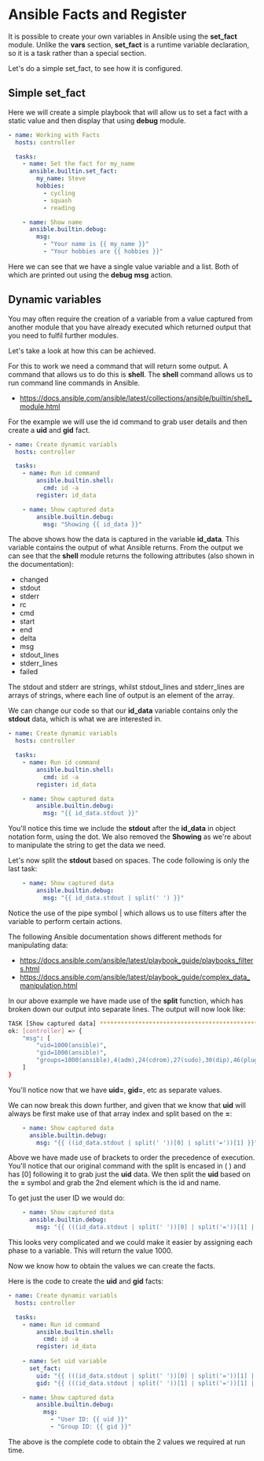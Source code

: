 # Ansible Facts and Register

It is possible to create your own variables in Ansible using the **set_fact** module.  Unlike the **vars** section, **set_fact** is a runtime variable declaration, so it is a task rather than a special section.

Let's do a simple set_fact, to see how it is configured.

## Simple set_fact

Here we will create a simple playbook that will allow us to set a fact with a static value and then display that using **debug** module.

```yaml
- name: Working with Facts
  hosts: controller

  tasks:
    - name: Set the fact for my_name
      ansible.builtin.set_fact:
        my_name: Steve
        hobbies:
          - cycling
          - squash
          - reading

    - name: Show name
      ansible.builtin.debug:
        msg: 
          - "Your name is {{ my_name }}"
          - "Your hobbies are {{ hobbies }}"
```

Here we can see that we have a single value variable and a list.  Both of which are printed out using the **debug** **msg** action.

## Dynamic variables

You may often require the creation of a variable from a value captured from another module that you have already executed which returned output that you need to fulfil further modules.

Let's take a look at how this can be achieved.

For this to work we need a command that will return some output.  A command that allows us to do this is **shell**.  The **shell** command allows us to run command line commands in Ansible.

* https://docs.ansible.com/ansible/latest/collections/ansible/builtin/shell_module.html

For the example we will use the id command to grab user details and then create a **uid** and **gid** fact.

```yaml
- name: Create dynamic variabls
  hosts: controller

  tasks:
    - name: Run id command
        ansible.builtin.shell:
          cmd: id -a
        register: id_data

    - name: Show captured data
        ansible.builtin.debug:
          msg: "Showing {{ id_data }}"
```

The above shows how the data is captured in the variable **id_data**.  This variable contains the output of what Ansible returns.  From the output we can see that the **shell** module returns the following attributes (also shown in the documentation):

* changed
* stdout
* stderr
* rc
* cmd
* start
* end
* delta
* msg
* stdout_lines
* stderr_lines
* failed

The stdout and stderr are strings, whilst stdout_lines and stderr_lines are arrays of strings, where each line of output is an element of the array.

We can change our code so that our **id_data** variable contains only the **stdout** data, which is what we are interested in.

```yaml
- name: Create dynamic variabls
  hosts: controller

  tasks:
    - name: Run id command
        ansible.builtin.shell:
          cmd: id -a
        register: id_data

    - name: Show captured data
        ansible.builtin.debug:
          msg: "{{ id_data.stdout }}"
```

You'll notice this time we include the **stdout** after the **id_data** in object notation form, using the dot.  We also removed the **Showing** as we're about to manipulate the string to get the data we need.

Let's now split the **stdout** based on spaces.  The code following is only the last task:

```yaml
    - name: Show captured data
        ansible.builtin.debug:
          msg: "{{ id_data.stdout | split(' ') }}"
```

Notice the use of the pipe symbol | which allows us to use filters after the variable to perform certain actions.

The following Ansible documentation shows different methods for manipulating data:

* https://docs.ansible.com/ansible/latest/playbook_guide/playbooks_filters.html
* https://docs.ansible.com/ansible/latest/playbook_guide/complex_data_manipulation.html

In our above example we have made use of the **split** function, which has broken down our output into separate lines.  The output will now look like:

```sh
TASK [Show captured data] **********************************************************************************************
ok: [controller] => {
    "msg": [
        "uid=1000(ansible)",
        "gid=1000(ansible)",
        "groups=1000(ansible),4(adm),24(cdrom),27(sudo),30(dip),46(plugdev),105(lxd)"
    ]
}
```

You'll notice now that we have **uid=**, **gid=**, etc as separate values.

We can now break this down further, and given that we know that **uid** will always be first make use of that array index and split based on the **=**:

```yaml
    - name: Show captured data
      ansible.builtin.debug:
        msg: "{{ ((id_data.stdout | split(' '))[0] | split('='))[1] }}"
```

Above we have made use of brackets to order the precedence of execution.  You'll notice that our original command with the split is encased in ( ) and has [0] following it to grab just the **uid** data.  We then split the **uid** based on the **=** symbol and grab the 2nd element which is the id and name.

To get just the user ID we would do:

```yaml
    - name: Show captured data
      ansible.builtin.debug:
        msg: "{{ (((id_data.stdout | split(' '))[0] | split('='))[1] | split('('))[0] }}"
```

This looks very complicated and we could make it easier by assigning each phase to a variable.  This will return the value 1000.

Now we know how to obtain the values we can create the facts.

Here is the code to create the **uid** and **gid** facts:

```yaml
- name: Create dynamic variabls
  hosts: controller

  tasks:
    - name: Run id command
        ansible.builtin.shell:
          cmd: id -a
        register: id_data
    
    - name: Set uid variable
      set_fact:
        uid: "{{ (((id_data.stdout | split(' '))[0] | split('='))[1] | split('('))[0] }}"
        gid: "{{ (((id_data.stdout | split(' '))[1] | split('='))[1] | split('('))[0] }}"

    - name: Show captured data
        ansible.builtin.debug:
          msg:
            - "User ID: {{ uid }}"
            - "Group ID: {{ gid }}"
```

The above is the complete code to obtain the 2 values we required at run time.